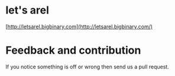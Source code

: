 # let's arel

[http://letsarel.bigbinary.com](http://letsarel.bigbinary.com/)

# Feedback and contribution

If you notice something is off or wrong then send us  a pull request.
